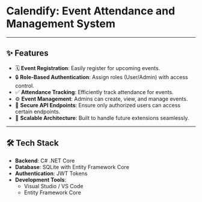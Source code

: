 # Calendify: Event Attendance and Management System
---

## ✨ Features

- 🗓 **Event Registration**: Easily register for upcoming events.
- 🔒 **Role-Based Authentication**: Assign roles (User/Admin) with access control.
- ✅ **Attendance Tracking**: Efficiently track attendance for events.
- ⚙️ **Event Management**: Admins can create, view, and manage events.
- 🔐 **Secure API Endpoints**: Ensure only authorized users can access certain endpoints.
- 🚀 **Scalable Architecture**: Built to handle future extensions seamlessly.

---

## 🛠 Tech Stack

- **Backend**: C# .NET Core
- **Database**: SQLite with Entity Framework Core
- **Authentication**: JWT Tokens
- **Development Tools**:
  - Visual Studio / VS Code
  - Entity Framework Core
   
